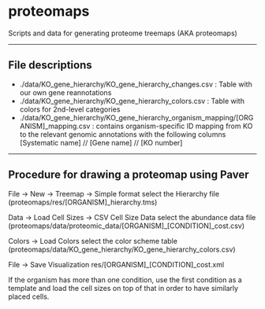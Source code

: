 proteomaps
==========

Scripts and data for generating proteome treemaps (AKA proteomaps)

------------------------------------------
File descriptions
------------------------------------------

  - ./data/KO_gene_hierarchy/KO_gene_hierarchy_changes.csv  : Table with our own gene reannotations
  - ./data/KO_gene_hierarchy/KO_gene_hierarchy_colors.csv   : Table with colors for 2nd-level categories
  - ./data/KO_gene_hierarchy/KO_gene_hierarchy_organism_mapping/[ORGANISM]_mapping.csv :
    contains organism-specific ID mapping from KO to the relevant genomic annotations
    with the following columns [Systematic name] // [Gene name] // [KO number]
    
-------------------------------------------
Procedure for drawing a proteomap using Paver
-------------------------------------------
File -> New -> Treemap -> Simple format
    select the Hierarchy file (proteomaps/res/[ORGANISM]_hierarchy.tms)

Data -> Load Cell Sizes -> CSV Cell Size Data
    select the abundance data file (proteomaps/data/proteomic_data/[ORGANISM]_[CONDITION]_cost.csv)
    
Colors -> Load Colors
    select the color scheme table (proteomaps/data/KO_gene_hierarchy/KO_gene_hierarchy_colors.csv)
    
File -> Save Visualization
    res/[ORGANISM]_[CONDITION]_cost.xml

If the organism has more than one condition, use the first condition as a template
and load the cell sizes on top of that in order to have similarly placed cells.
